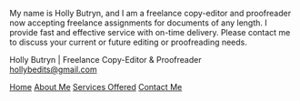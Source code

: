 My name is Holly Butryn, and I am a freelance copy-editor and proofreader now accepting freelance assignments for documents of any length. I provide fast and effective service with on-time delivery. Please contact me to discuss your current or future editing or proofreading needs.

Holly Butryn | Freelance Copy-Editor & Proofreader <br>
hollybedits@gmail.com  

[Home](./README.md)    [About Me](./About.md)    [Services Offered](./Services.md)    [Contact Me](./Contact.md)
